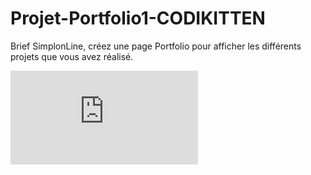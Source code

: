 # Projet-Portfolio1-CODIKITTEN
Brief SimplonLine, créez une page Portfolio pour afficher les différents projets que vous avez réalisé.


![alt codikitten](https://zupimages.net/viewer.php?id=20/02/0zgz.png)
